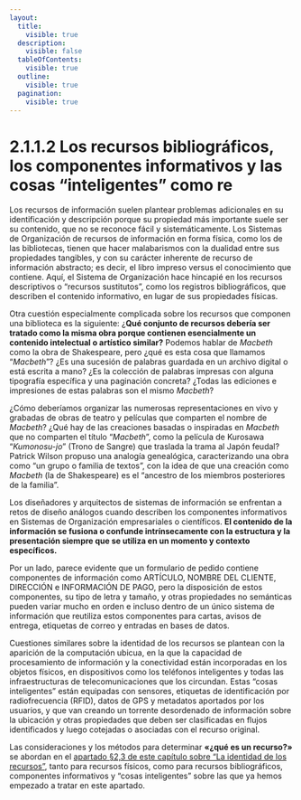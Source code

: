 ```yaml
---
layout:
  title:
    visible: true
  description:
    visible: false
  tableOfContents:
    visible: true
  outline:
    visible: true
  pagination:
    visible: true
---
```


# 2.1.1.2 Los recursos bibliográficos, los componentes informativos y las cosas “inteligentes” como re

Los recursos de información suelen plantear problemas adicionales en su identificación y descripción porque su propiedad más importante suele ser su contenido, que no se reconoce fácil y sistemáticamente. Los Sistemas de Organización de recursos de información en forma física, como los de las bibliotecas, tienen que hacer malabarismos con la dualidad entre sus propiedades tangibles, y con su carácter inherente de recurso de información abstracto; es decir, el libro impreso versus el conocimiento que contiene. Aquí, el Sistema de Organización hace hincapié en los recursos descriptivos o “recursos sustitutos”, como los registros bibliográficos, que describen el contenido informativo, en lugar de sus propiedades físicas.

Otra cuestión especialmente complicada sobre los recursos que componen una biblioteca es la siguiente: ¿**Qué conjunto de recursos debería ser tratado como la misma obra porque contienen esencialmente un contenido intelectual o artístico similar?** Podemos hablar de _Macbeth_ como la obra de Shakespeare, pero ¿qué es esta cosa que llamamos “_Macbeth_”? ¿Es una sucesión de palabras guardada en un archivo digital o está escrita a mano? ¿Es la colección de palabras impresas con alguna tipografía específica y una paginación concreta? ¿Todas las ediciones e impresiones de estas palabras son el mismo _Macbeth_?

¿Cómo deberíamos organizar las numerosas representaciones en vivo y grabadas de obras de teatro y películas que comparten el nombre de _Macbeth_? ¿Qué hay de las creaciones basadas o inspiradas en _Macbeth_ que no comparten el título “_Macbeth_”, como la película de Kurosawa “_Kumonosu-jo_” (Trono de Sangre) que traslada la trama al Japón feudal? Patrick Wilson propuso una analogía genealógica, caracterizando una obra como “un grupo o familia de textos”, con la idea de que una creación como _Macbeth_ (la de Shakespeare) es el “ancestro de los miembros posteriores de la familia”.

Los diseñadores y arquitectos de sistemas de información se enfrentan a retos de diseño análogos cuando describen los componentes informativos en Sistemas de Organización empresariales o científicos. **El contenido de la información se fusiona o confunde intrínsecamente con la estructura y la presentación siempre que se utiliza en un momento y contexto específicos.**

Por un lado, parece evidente que un formulario de pedido contiene componentes de información como ARTÍCULO, NOMBRE DEL CLIENTE, DIRECCIÓN e INFORMACIÓN DE PAGO, pero la disposición de estos componentes, su tipo de letra y tamaño, y otras propiedades no semánticas pueden variar mucho en orden e incluso dentro de un único sistema de información que reutiliza estos componentes para cartas, avisos de entrega, etiquetas de correo y entradas en bases de datos.

Cuestiones similares sobre la identidad de los recursos se plantean con la aparición de la computación ubicua, en la que la capacidad de procesamiento de información y la conectividad están incorporadas en los objetos físicos, en dispositivos como los teléfonos inteligentes y todas las infraestructuras de telecomunicaciones que los circundan. Estas “cosas inteligentes” están equipadas con sensores, etiquetas de identificación por radiofrecuencia (RFID), datos de GPS y metadatos aportados por los usuarios, y que van creando un torrente desordenado de información sobre la ubicación y otras propiedades que deben ser clasificadas en flujos identificados y luego cotejadas o asociadas con el recurso original.

Las consideraciones y los métodos para determinar **«¿qué es un recurso?»** se abordan en el [apartado §2,3 de este capítulo sobre “La identidad de los recursos”](../../2.3.-la-identidad-de-los-recursos/), tanto para recursos físicos, como para recursos bibliográficos, componentes informativos y “cosas inteligentes” sobre las que ya hemos empezado a tratar en este apartado.
